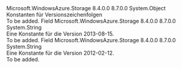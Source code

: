 <Type Name="Constants+VersionConstants" FullName="Microsoft.WindowsAzure.Storage.Shared.Protocol.Constants+VersionConstants">
  <TypeSignature Language="C#" Value="public static class Constants.VersionConstants" />
  <TypeSignature Language="ILAsm" Value=".class nested public auto ansi abstract sealed beforefieldinit Constants/VersionConstants extends System.Object" />
  <TypeSignature Language="DocId" Value="T:Microsoft.WindowsAzure.Storage.Shared.Protocol.Constants.VersionConstants" />
  <TypeSignature Language="VB.NET" Value="Public Class Constants.VersionConstants" />
  <TypeSignature Language="F#" Value="type Constants.VersionConstants = class" />
  <AssemblyInfo>
    <AssemblyName>Microsoft.WindowsAzure.Storage</AssemblyName>
    <AssemblyVersion>8.4.0.0</AssemblyVersion>
    <AssemblyVersion>8.7.0.0</AssemblyVersion>
  </AssemblyInfo>
  <Base>
    <BaseTypeName>System.Object</BaseTypeName>
  </Base>
  <Interfaces />
  <Docs>
    <summary>
            Konstanten für Versionszeichenfolgen
            </summary>
    <remarks>To be added.</remarks>
  </Docs>
  <Members>
    <Member MemberName="August2013">
      <MemberSignature Language="C#" Value="public const string August2013;" />
      <MemberSignature Language="ILAsm" Value=".field public static literal string August2013" />
      <MemberSignature Language="DocId" Value="F:Microsoft.WindowsAzure.Storage.Shared.Protocol.Constants.VersionConstants.August2013" />
      <MemberSignature Language="VB.NET" Value="Public Const August2013 As String " />
      <MemberSignature Language="F#" Value="val mutable August2013 : string" Usage="Microsoft.WindowsAzure.Storage.Shared.Protocol.Constants.VersionConstants.August2013" />
      <MemberType>Field</MemberType>
      <AssemblyInfo>
        <AssemblyName>Microsoft.WindowsAzure.Storage</AssemblyName>
        <AssemblyVersion>8.4.0.0</AssemblyVersion>
        <AssemblyVersion>8.7.0.0</AssemblyVersion>
      </AssemblyInfo>
      <ReturnValue>
        <ReturnType>System.String</ReturnType>
      </ReturnValue>
      <Docs>
        <summary>
            Eine Konstante für die Version 2013-08-15.
            </summary>
        <remarks>To be added.</remarks>
      </Docs>
    </Member>
    <Member MemberName="February2012">
      <MemberSignature Language="C#" Value="public const string February2012;" />
      <MemberSignature Language="ILAsm" Value=".field public static literal string February2012" />
      <MemberSignature Language="DocId" Value="F:Microsoft.WindowsAzure.Storage.Shared.Protocol.Constants.VersionConstants.February2012" />
      <MemberSignature Language="VB.NET" Value="Public Const February2012 As String " />
      <MemberSignature Language="F#" Value="val mutable February2012 : string" Usage="Microsoft.WindowsAzure.Storage.Shared.Protocol.Constants.VersionConstants.February2012" />
      <MemberType>Field</MemberType>
      <AssemblyInfo>
        <AssemblyName>Microsoft.WindowsAzure.Storage</AssemblyName>
        <AssemblyVersion>8.4.0.0</AssemblyVersion>
        <AssemblyVersion>8.7.0.0</AssemblyVersion>
      </AssemblyInfo>
      <ReturnValue>
        <ReturnType>System.String</ReturnType>
      </ReturnValue>
      <Docs>
        <summary>
            Eine Konstante für die Version 2012-02-12.
            </summary>
        <remarks>To be added.</remarks>
      </Docs>
    </Member>
  </Members>
</Type>